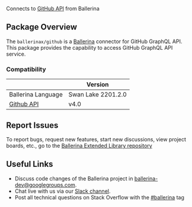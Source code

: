 Connects to [GitHub API](https://docs.github.com/en/graphql) from Ballerina

## Package Overview
The `ballerinax/github` is a [Ballerina](https://ballerina.io/) connector for GitHub GraphQL API. This package provides the capability to access GitHub GraphQL API service.

### Compatibility
|                                                                                    | Version               |
|------------------------------------------------------------------------------------|-----------------------|
| Ballerina Language                                                                 | Swan Lake 2201.2.0    |
| [Github API](https://docs.github.com/en/graphql)                                   | v4.0                  |

## Report Issues
To report bugs, request new features, start new discussions, view project boards, etc., go to the [Ballerina Extended Library repository](https://github.com/ballerina-platform/ballerina-extended-library)

## Useful Links
- Discuss code changes of the Ballerina project in [ballerina-dev@googlegroups.com](mailto:ballerina-dev@googlegroups.com).
- Chat live with us via our [Slack channel](https://ballerina.io/community/slack/).
- Post all technical questions on Stack Overflow with the [#ballerina](https://stackoverflow.com/questions/tagged/ballerina) tag

